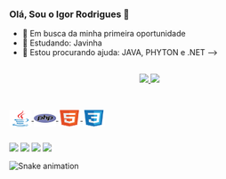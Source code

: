 ### Olá, Sou o Igor Rodrigues 👋

- 🔭 Em busca da minha primeira oportunidade
- 🌱 Estudando: Javinha
- 🤔 Estou procurando ajuda: JAVA, PHYTON e .NET
-->
  ##
  
<div align="center">
  <a href="https://github.com/Igorrphl">
  <img height="180em" src="https://github-readme-stats.vercel.app/api?username=Igorrphl&show_icons=true&theme=dark&include_all_commits=true&count_private=true"/>
  <img height="180em" src="https://github-readme-stats.vercel.app/api/top-langs/?username=Igorrphl&layout=compact&langs_count=7&theme=dark"/>
</div>

##

<div style="display: inline_block"><br>
<img align="center" alt="Igorrphl-Java" height="30" width="40" src="https://raw.githubusercontent.com/devicons/devicon/master/icons/java/java-original.svg"> 
<img align="center" alt="PHP Logo" height="30" width="40" src="https://raw.githubusercontent.com/devicons/devicon/master/icons/php/php-original.svg">
<img align="center" alt="Rafa-HTML" height="30" width="40" src="https://raw.githubusercontent.com/devicons/devicon/master/icons/html5/html5-original.svg">
<img align="center" alt="Rafa-CSS" height="30" width="40" src="https://raw.githubusercontent.com/devicons/devicon/master/icons/css3/css3-original.svg">
  
</div>

##
  
  <div> 
  <a href="https://www.youtube.com/channel/UC44Y7HUcjOu200dbBYjSjjQ" target="_blank"><img src="https://img.shields.io/badge/YouTube-FF0000?style=for-the-badge&logo=youtube&logoColor=white" target="_blank"></a>
  <a href="AQUI VAI O LINK DO INSTAGRAM target="_blank"><img src="https://img.shields.io/badge/-Instagram-%23E4405F?style=for-the-badge&logo=instagram&logoColor=white" target="_blank"></a> 
  <a href = "mailto:devbatistacontato@gmail.com"><img src="https://img.shields.io/badge/-Gmail-%23333?style=for-the-badge&logo=gmail&logoColor=white" target="_blank"></a>
  <a href="AQUI VAI O LINK DO LINKEDIM" target="_blank"><img src="https://img.shields.io/badge/-LinkedIn-%230077B5?style=for-the-badge&logo=linkedin&logoColor=white" target="_blank"></a> 
 
  ![Snake animation](https://github.com/Igorrphl/Igorrphl/blob/output/github-contribution-grid-snake.svg)
 
</div>
